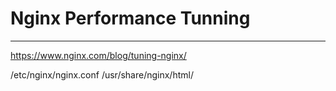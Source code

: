 # Nginx Performance Tunning
--------------------------

https://www.nginx.com/blog/tuning-nginx/


/etc/nginx/nginx.conf
/usr/share/nginx/html/
